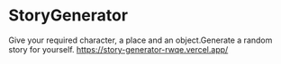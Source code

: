 # StoryGenerator
Give your required character, a place and an object.Generate a random story for yourself.
https://story-generator-rwqe.vercel.app/
